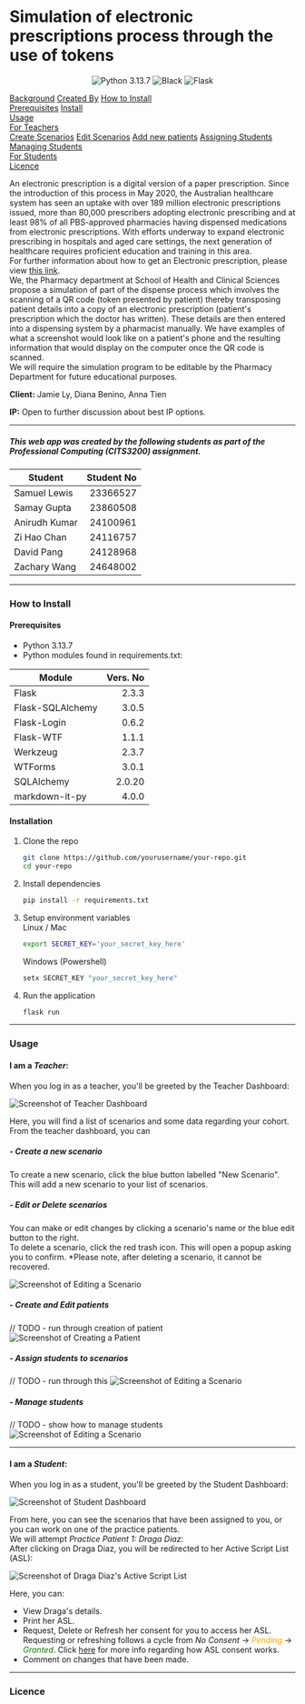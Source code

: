 # Simulation of electronic prescriptions process through the use of tokens
<!-- MD_ONLY_START -->
<p align="center">
<img src="https://img.shields.io/badge/python-3.13.7-blue" alt="Python 3.13.7">
  <img src="https://img.shields.io/badge/code%20style-black-000000.svg" alt="Black">
  <img src="https://img.shields.io/badge/flask-000000?logo=flask&logoColor=white" alt="Flask">
</p>
<!-- MD_ONLY_END -->

<main class="container-fluid"><div class="row">

<div class="col-md-3">

<div style="position: sticky; top: 10%; height: max-content;" class="d-none d-md-block">
   <nav id="navbar-example3" class="h-100 flex-column align-items-stretch pe-4 border-end">
      <nav class="nav nav-pills flex-column">
         <a class="nav-link mb-1" href="#background">Background</a>
         <a class="nav-link mb-1" href="#created-by">Created By</a><!-- TEACHER_ONLY_START -->
         <a class="nav-link mb-1" href="#installation">How to Install</a>
         <nav class="nav nav-pills flex-column">
            <a class="nav-link ms-3 mb-1" href="#prerequisites">Prerequisites</a>
            <a class="nav-link ms-3 mb-1" href="#install">Install</a>
         </nav><!-- TEACHER_ONLY_END -->
         <a class="nav-link mb-1" href="#usage">Usage</a>
         <nav class="nav nav-pills flex-column"><!-- TEACHER_ONLY_START -->
            <a class="nav-link ms-3 mb-1" href="#usage-teacher">For Teachers</a>
            <nav class="nav nav-pills flex-column">
               <a class="nav-link ms-5 mb-1" href="#create-scenario">Create Scenarios</a>
               <a class="nav-link ms-5 mb-1" href="#edit-scenario">Edit Scenarios</a>
               <a class="nav-link ms-5 mb-1" href="#add-pt">Add new patients</a>
               <a class="nav-link ms-5 mb-1" href="#assign-students">Assigning Students</a>
               <a class="nav-link ms-5 mb-1" href="#manage-students">Managing Students</a>
            </nav><!-- TEACHER_ONLY_END -->
            <a class="nav-link ms-3 mb-1" href="#usage-student">For Students</a>
         </nav>
         <a class="nav-link mb-1" href="#licence">Licence</a>
   </nav>
</div>

</div>

<section class="col-md-9">
<div data-bs-spy="scroll" data-bs-target="#navbar-example3" data-bs-smooth-scroll="true" class="scrollspy-example-2" tabindex="0">


<div id="background">

An electronic prescription is a digital version of a paper prescription. Since the introduction of this process in May 2020, the Australian healthcare system has seen an uptake with over 189 million electronic prescriptions issued, more than 80,000 prescribers adopting electronic prescribing and at least 98% of all PBS-approved pharmacies having dispensed medications from electronic prescriptions. With efforts underway to expand electronic prescribing in hospitals and aged care settings, the next generation of healthcare requires proficient education and training in this area.  
For further information about how to get an Electronic prescription, please view [this link](https://www.digitalhealth.gov.au/initiatives-and-programs/electronic-prescriptions).  
We, the Pharmacy department at School of Health and Clinical Sciences propose a simulation of part of the dispense process which involves the scanning of a QR code (token presented by patient) thereby transposing patient details into a copy of an electronic prescription (patient's prescription which the doctor has written). These details are then entered into a dispensing system by a pharmacist manually. We have examples of what a screenshot would look like on a patient's phone and the resulting information that would display on the computer once the QR code is scanned.  
We will require the simulation program to be editable by the Pharmacy Department for future educational purposes.

**Client:** Jamie Ly, Diana Benino, Anna Tien

**IP:** Open to further discussion about best IP options. 

</div>

<hr>

<div id="created-by">

##### This web app was created by the following students as part of the Professional Computing (CITS3200) assignment.
| Student       | Student No |
|---------------|-----------:|
| Samuel Lewis  |  23366527  |
| Samay Gupta   |  23860508  |
| Anirudh Kumar |  24100961  |
| Zi Hao Chan   |  24116757  |
| David Pang    |  24128968  |
| Zachary Wang  |  24648002  |

<hr>

</div>

<!-- TEACHER_ONLY_START -->

<div id="installation">

### How to Install

<div id="prerequisites">

#### Prerequisites
- Python 3.13.7
- Python modules found in requirements.txt:

| Module           | Vers. No |
|------------------|---------:|
| Flask            |    2.3.3 |
| Flask-SQLAlchemy |    3.0.5 |
| Flask-Login      |    0.6.2 |
| Flask-WTF        |    1.1.1 |
| Werkzeug         |    2.3.7 |
| WTForms          |    3.0.1 |
| SQLAlchemy       |   2.0.20 |
| markdown-it-py   |    4.0.0 |

</div>
<div id="install">

#### Installation

1. Clone the repo
   ```sh
   git clone https://github.com/yourusername/your-repo.git
   cd your-repo
   ```
2. Install dependencies
   ```sh
   pip install -r requirements.txt
   ```
3. Setup environment variables  
    Linux / Mac
    ```sh
    export SECRET_KEY='your_secret_key_here'
    ```
    Windows (Powershell)
    ```sh
    setx SECRET_KEY "your_secret_key_here"
    ```
4. Run the application
   ```sh
   flask run
   ```

</div>
</div>
<hr>

<!-- TEACHER_ONLY_END -->
<div id="usage">

### Usage
<!-- TEACHER_ONLY_START -->
<div id="usage-teacher">

#### I am a *Teacher*:
When you log in as a teacher, you'll be greeted by the Teacher Dashboard:

![Screenshot of Teacher Dashboard](static/images/screenshot-teacher-dashboard.png)

Here, you will find a list of scenarios and some data regarding your cohort.  
From the teacher dashboard, you can
<div id="create-scenario">

##### - Create a new scenario

To create a new scenario, click the blue button labelled "New Scenario".  
This will add a new scenario to your list of scenarios.  
</div><div id="edit-scenario">

##### - Edit or Delete scenarios

You can make or edit changes by clicking a scenario's name or the blue edit button to the right.  
To delete a scenario, click the red trash icon. This will open a popup asking you to confirm. *Please note, after deleting a scenario, it cannot be recovered.  

![Screenshot of Editing a Scenario](static/images/screenshot-scenario.png)

</div><div id="add-pt">

##### - Create and Edit patients

// TODO - run through creation of patient
![Screenshot of Creating a Patient](static/images/screenshot-create-pt.png)

</div><div id="assign-students">

##### - Assign students to scenarios
 
// TODO - run through this
![Screenshot of Editing a Scenario](static/images/screenshot-assign-students.png)

</div><div id="manage-students">

##### - Manage students
 
 // TODO - show how to manage students
![Screenshot of Editing a Scenario](static/images/screenshot-manage-students.png)

</div>
</div>
<hr>
<!-- TEACHER_ONLY_END -->
<div id="usage-student">

#### I am a *Student*:
When you log in as a student, you'll be greeted by the Student Dashboard:

![Screenshot of Student Dashboard](static/images/screenshot-student-dashboard.png)

From here, you can see the scenarios that have been assigned to you, or you can work on one of the practice patients.  
We will attempt _Practice Patient 1: Draga Diaz_:  
After clicking on Draga Diaz, you will be redirected to her Active Script List (ASL):

![Screenshot of Draga Diaz's Active Script List](static/images/screenshot-asl-draga-diaz.png)

Here, you can:
 - View Draga's details.
 - Print her ASL.
 - Request, Delete or Refresh her consent for you to access her ASL.  
Requesting or refreshing follows a cycle from <i>No Consent</i> → <i style="color: orange;">Pending</i> → <i style="color: green;">Granted</i>. Click [here](https://help.zsoftware.com.au/hc/en-us/articles/4408453843853-Active-Script-List-ASL) for more info regarding how ASL consent works.
 - Comment on changes that have been made.

</div>
</div>
<hr>

<div id="licence">

### Licence

</div>
</div>
</section></div></main>